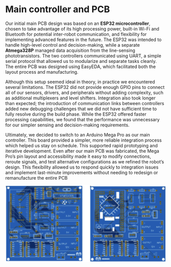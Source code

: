 # Main controller and PCB

Our initial main PCB design was based on an **ESP32 microcontroller**, chosen to take advantage of its high processing power, built-in Wi-Fi and Bluetooth for potential inter-robot communication, and flexibility for implementing advanced features in the future. The ESP32 was intended to handle high-level control and decision-making, while a separate **Atmega328P** managed data acquisition from the line-sensing phototransistors. The two controllers communicated using UART, a simple serial protocol that allowed us to modularize and separate tasks cleanly. The entire PCB was designed using EasyEDA, which facilitated both the layout process and manufacturing.

Although this setup seemed ideal in theory, in practice we encountered several limitations. The ESP32 did not provide enough GPIO pins to connect all of our sensors, drivers, and peripherals without adding complexity, such as additional multiplexers and level shifters. Integration also took longer than expected; the introduction of communication links between controllers added new debugging challenges that we did not have sufficient time to fully resolve during the build phase. While the ESP32 offered faster processing capabilities, we found that the performance was unnecessary for our simpler sensing and decision-making requirements. 

Ultimately, we decided to switch to an Arduino Mega Pro as our main controller. This board provided a simpler, more reliable integration process which helped us stay on schedule.
This supported rapid prototyping and iterative development. Even after our main PCB was fabricated, the Mega Pro’s pin layout and accessibility made it easy to modify connections, reroute signals, and test alternative configurations as we refined the robot’s design. This flexibility allowed us to respond quickly to integration issues and implement last-minute improvements without needing to redesign or remanufacture the entire PCB

![Main PCB](../../../assets/SoccerLWL2025/MainPCB.png)